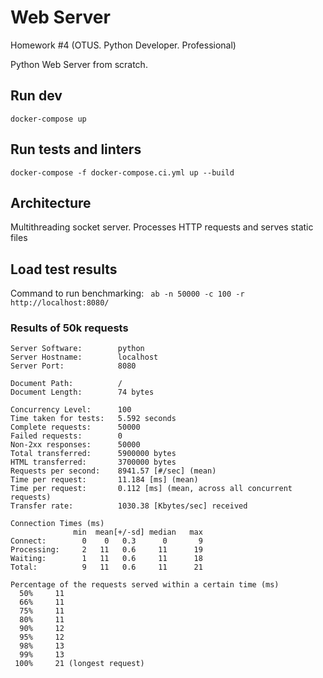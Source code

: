 # Web Server
Homework #4 (OTUS. Python Developer. Professional)

Python Web Server from scratch.

## Run dev
`docker-compose up`

## Run tests and linters
`docker-compose -f docker-compose.ci.yml up --build`

## Architecture
Multithreading socket server. Processes HTTP requests and serves static files

## Load test results
Command to run benchmarking: ` ab -n 50000 -c 100 -r http://localhost:8080/`

### Results of 50k requests
```
Server Software:        python
Server Hostname:        localhost
Server Port:            8080

Document Path:          /
Document Length:        74 bytes

Concurrency Level:      100
Time taken for tests:   5.592 seconds
Complete requests:      50000
Failed requests:        0
Non-2xx responses:      50000
Total transferred:      5900000 bytes
HTML transferred:       3700000 bytes
Requests per second:    8941.57 [#/sec] (mean)
Time per request:       11.184 [ms] (mean)
Time per request:       0.112 [ms] (mean, across all concurrent requests)
Transfer rate:          1030.38 [Kbytes/sec] received

Connection Times (ms)
              min  mean[+/-sd] median   max
Connect:        0    0   0.3      0       9
Processing:     2   11   0.6     11      19
Waiting:        1   11   0.6     11      18
Total:          9   11   0.6     11      21

Percentage of the requests served within a certain time (ms)
  50%     11
  66%     11
  75%     11
  80%     11
  90%     12
  95%     12
  98%     13
  99%     13
 100%     21 (longest request)
```
